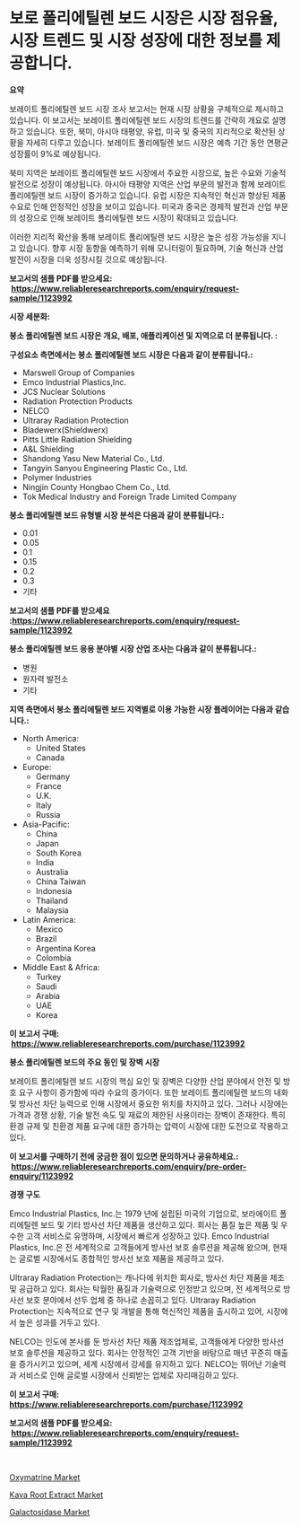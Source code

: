 <p><h1>보로 폴리에틸렌 보드 시장은 시장 점유율, 시장 트렌드 및 시장 성장에 대한 정보를 제공합니다.</h1></p><p><strong>요약</strong></p>
<p><p>보레이트 폴리에틸렌 보드 시장 조사 보고서는 현재 시장 상황을 구체적으로 제시하고 있습니다. 이 보고서는 보레이트 폴리에틸렌 보드 시장의 트렌드를 간략히 개요로 설명하고 있습니다. 또한, 북미, 아시아 태평양, 유럽, 미국 및 중국의 지리적으로 확산된 상황을 자세히 다루고 있습니다. 보레이트 폴리에틸렌 보드 시장은 예측 기간 동안 연평균 성장률이 9%로 예상됩니다.</p><p>북미 지역은 보레이트 폴리에틸렌 보드 시장에서 주요한 시장으로, 높은 수요와 기술적 발전으로 성장이 예상됩니다. 아시아 태평양 지역은 산업 부문의 발전과 함께 보레이트 폴리에틸렌 보드 시장이 증가하고 있습니다. 유럽 시장은 지속적인 혁신과 향상된 제품 수요로 인해 안정적인 성장을 보이고 있습니다. 미국과 중국은 경제적 발전과 산업 부문의 성장으로 인해 보레이트 폴리에틸렌 보드 시장이 확대되고 있습니다.</p><p>이러한 지리적 확산을 통해 보레이트 폴리에틸렌 보드 시장은 높은 성장 가능성을 지니고 있습니다. 향후 시장 동향을 예측하기 위해 모니터링이 필요하며, 기술 혁신과 산업 발전이 시장을 더욱 성장시킬 것으로 예상됩니다.</p></p>
<p><strong>보고서의 샘플 PDF를 받으세요: &nbsp;<a href="https://www.reliableresearchreports.com/enquiry/request-sample/1123992">https://www.reliableresearchreports.com/enquiry/request-sample/1123992</a></strong></p>
<p><strong>시장 세분화:</strong></p>
<p><strong> 붕소 폴리에틸렌 보드 시장은 개요, 배포, 애플리케이션 및 지역으로 더 분류됩니다. :</strong></p>
<p><strong>구성요소 측면에서는 붕소 폴리에틸렌 보드 시장은 다음과 같이 분류됩니다.:</strong></p>
<p><ul><li>Marswell Group of Companies</li><li>Emco Industrial Plastics,Inc.</li><li>JCS Nuclear Solutions</li><li>Radiation Protection Products</li><li>NELCO</li><li>Ultraray Radiation Protection</li><li>Bladewerx(Shieldwerx)</li><li>Pitts Little Radiation Shielding</li><li>A&L Shielding</li><li>Shandong Yasu New Material Co., Ltd.</li><li>Tangyin Sanyou Engineering Plastic Co., Ltd.</li><li>Polymer Industries</li><li>Ningjin County Hongbao Chem Co., Ltd.</li><li>Tok Medical Industry and Foreign Trade Limited Company</li></ul></p>
<p><strong> 붕소 폴리에틸렌 보드 유형별 시장 분석은 다음과 같이 분류됩니다.:</strong></p>
<p><ul><li>0.01</li><li>0.05</li><li>0.1</li><li>0.15</li><li>0.2</li><li>0.3</li><li>기타</li></ul></p>
<p><strong>보고서의 샘플 PDF를 받으세요 :<a href="https://www.reliableresearchreports.com/enquiry/request-sample/1123992">https://www.reliableresearchreports.com/enquiry/request-sample/1123992</a></strong></p>
<p><strong> 붕소 폴리에틸렌 보드 응용 분야별 시장 산업 조사는 다음과 같이 분류됩니다.:</strong></p>
<p><ul><li>병원</li><li>원자력 발전소</li><li>기타</li></ul></p>
<p><strong>지역 측면에서 붕소 폴리에틸렌 보드 지역별로 이용 가능한 시장 플레이어는 다음과 같습니다.:</strong></p>
<p><ul>
    <li>
        North America:
        <ul>
            <li>United States</li>
            <li>Canada</li>
        </ul>
    </li>
    <li>
        Europe:
        <ul>
            <li>Germany</li>
            <li>France</li>
            <li>U.K.</li>
            <li>Italy</li>
            <li>Russia</li>
        </ul>
    </li>
    <li>
        Asia-Pacific:
        <ul>
            <li>China</li>
            <li>Japan</li>
            <li>South Korea</li>
            <li>India</li>
            <li>Australia</li>
            <li>China Taiwan</li>
            <li>Indonesia</li>
            <li>Thailand</li>
            <li>Malaysia</li>
        </ul>
    </li>
    <li>
        Latin America:
        <ul>
            <li>Mexico</li>
            <li>Brazil</li>
            <li>Argentina Korea</li>
            <li>Colombia</li>
        </ul>
    </li>
    <li>
        Middle East & Africa:
        <ul>
            <li>Turkey</li>
            <li>Saudi</li>
            <li>Arabia</li>
            <li>UAE</li>
            <li>Korea</li>
        </ul>
    </li>
    </ul></p>
<p><strong>이 보고서 구매: &nbsp;<a href="https://www.reliableresearchreports.com/purchase/1123992">https://www.reliableresearchreports.com/purchase/1123992</a></strong></p>
<p><strong>붕소 폴리에틸렌 보드의 주요 동인 및 장벽 시장</strong></p>
<p><p>보레이트 폴리에틸렌 보드 시장의 핵심 요인 및 장벽은 다양한 산업 분야에서 안전 및 방호 요구 사항이 증가함에 따라 수요의 증가이다. 또한 보레이트 폴리에틸렌 보드의 내화 및 방사선 차단 능력으로 인해 시장에서 중요한 위치를 차지하고 있다. 그러나 시장에는 가격과 경쟁 상황, 기술 발전 속도 및 재료의 제한된 사용이라는 장벽이 존재한다. 특히 환경 규제 및 친환경 제품 요구에 대한 증가하는 압력이 시장에 대한 도전으로 작용하고 있다.</p></p>
<p><strong>이 보고서를 구매하기 전에 궁금한 점이 있으면 문의하거나 공유하세요.: &nbsp;<a href="https://www.reliableresearchreports.com/enquiry/pre-order-enquiry/1123992">https://www.reliableresearchreports.com/enquiry/pre-order-enquiry/1123992</a></strong></p>
<p><strong>경쟁 구도</strong></p>
<p><p>Emco Industrial Plastics, Inc.는 1979 년에 설립된 미국의 기업으로, 보라에이트 폴리에틸렌 보드 및 기타 방사선 차단 제품을 생산하고 있다. 회사는 품질 높은 제품 및 우수한 고객 서비스로 유명하며, 시장에서 빠르게 성장하고 있다. Emco Industrial Plastics, Inc.은 전 세계적으로 고객들에게 방사선 보호 솔루션을 제공해 왔으며, 현재는 글로벌 시장에서도 종합적인 방사선 보호 제품을 제공하고 있다.</p><p>Ultraray Radiation Protection는 캐나다에 위치한 회사로, 방사선 차단 제품을 제조 및 공급하고 있다. 회사는 탁월한 품질과 기술력으로 인정받고 있으며, 전 세계적으로 방사선 보호 분야에서 선두 업체 중 하나로 손꼽히고 있다. Ultraray Radiation Protection는 지속적으로 연구 및 개발을 통해 혁신적인 제품을 출시하고 있어, 시장에서 높은 성과를 거두고 있다.</p><p>NELCO는 인도에 본사를 둔 방사선 차단 제품 제조업체로, 고객들에게 다양한 방사선 보호 솔루션을 제공하고 있다. 회사는 안정적인 고객 기반을 바탕으로 매년 꾸준히 매출을 증가시키고 있으며, 세계 시장에서 강세를 유지하고 있다. NELCO는 뛰어난 기술력과 서비스로 인해 글로벌 시장에서 신뢰받는 업체로 자리매김하고 있다.</p></p>
<p><strong>이 보고서 구매: &nbsp; <a href="https://www.reliableresearchreports.com/purchase/1123992">https://www.reliableresearchreports.com/purchase/1123992</a></strong></p>
<p><strong>보고서의 샘플 PDF를 받으세요: &nbsp;<a href="https://www.reliableresearchreports.com/enquiry/request-sample/1123992">https://www.reliableresearchreports.com/enquiry/request-sample/1123992</a></strong><strong></strong></p>
<p>&nbsp;</p>
<p><p><a href="https://github.com/angelajermaine/Market-Research-Report-List-2/blob/main/oxymatrine-market.md">Oxymatrine Market</a></p><p><a href="https://github.com/beatblasta/Market-Research-Report-List-2/blob/main/kava-root-extract-market.md">Kava Root Extract Market</a></p><p><a href="https://github.com/shotows/Market-Research-Report-List-1/blob/main/galactosidase-market.md">Galactosidase Market</a></p></p>